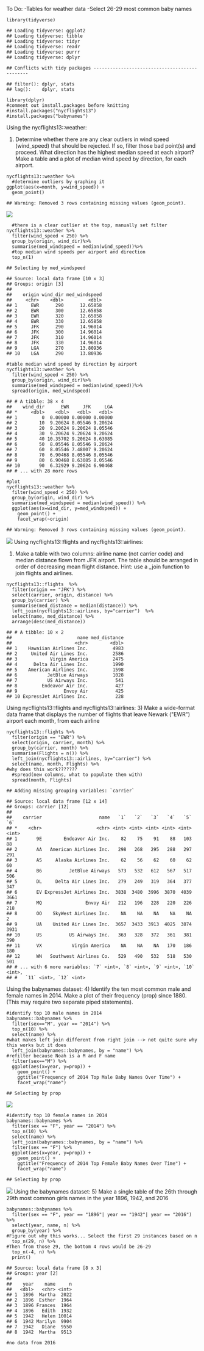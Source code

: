 To Do: -Tables for weather data -Select 26-29 most common baby names

    library(tidyverse)

    ## Loading tidyverse: ggplot2
    ## Loading tidyverse: tibble
    ## Loading tidyverse: tidyr
    ## Loading tidyverse: readr
    ## Loading tidyverse: purrr
    ## Loading tidyverse: dplyr

    ## Conflicts with tidy packages ----------------------------------------------

    ## filter(): dplyr, stats
    ## lag():    dplyr, stats

    library(dplyr)
    #comment out install.packages before knitting
    #install.packages("nycflights13")
    #install.packages("babynames")

Using the nycflights13::weather:

1.  Determine whether there are any clear outliers in wind
    speed (wind\_speed) that should be rejected. If so, filter those
    bad point(s) and proceed. What direction has the highest median
    speed at each airport? Make a table and a plot of median wind speed
    by direction, for each airport.

<!-- -->

    nycflights13::weather %>%
      #determine outliers by graphing it
    ggplot(aes(x=month, y=wind_speed)) +
      geom_point()

    ## Warning: Removed 3 rows containing missing values (geom_point).

![](task07_tidyverse_files/figure-markdown_strict/unnamed-chunk-2-1.png)

      #there is a clear outlier at the top, manually set filter
    nycflights13::weather %>% 
      filter(wind_speed < 250) %>%
      group_by(origin, wind_dir)%>%
      summarise(med_windspeed = median(wind_speed))%>%
      #top median wind speeds per airport and direction
      top_n(1)

    ## Selecting by med_windspeed

    ## Source: local data frame [10 x 3]
    ## Groups: origin [3]
    ## 
    ##    origin wind_dir med_windspeed
    ##     <chr>    <dbl>         <dbl>
    ## 1     EWR      290      12.65858
    ## 2     EWR      300      12.65858
    ## 3     EWR      320      12.65858
    ## 4     EWR      330      12.65858
    ## 5     JFK      290      14.96014
    ## 6     JFK      300      14.96014
    ## 7     JFK      310      14.96014
    ## 8     JFK      330      14.96014
    ## 9     LGA      270      13.80936
    ## 10    LGA      290      13.80936

    #table median wind speed by direction by airport
    nycflights13::weather %>% 
      filter(wind_speed < 250) %>%
      group_by(origin, wind_dir)%>%
      summarise(med_windspeed = median(wind_speed))%>%
      spread(origin, med_windspeed)

    ## # A tibble: 38 × 4
    ##    wind_dir      EWR     JFK     LGA
    ## *     <dbl>    <dbl>   <dbl>   <dbl>
    ## 1         0  0.00000 0.00000 0.00000
    ## 2        10  9.20624 8.05546 9.20624
    ## 3        20  9.20624 9.20624 8.05546
    ## 4        30  9.20624 9.20624 9.20624
    ## 5        40 10.35702 9.20624 8.63085
    ## 6        50  8.05546 8.05546 9.20624
    ## 7        60  8.05546 7.48007 9.20624
    ## 8        70  6.90468 8.05546 8.05546
    ## 9        80  6.90468 8.63085 8.05546
    ## 10       90  6.32929 9.20624 6.90468
    ## # ... with 28 more rows

    #plot
    nycflights13::weather %>%
      filter(wind_speed < 250) %>%
      group_by(origin, wind_dir) %>%
      summarise(med_windspeed = median(wind_speed)) %>%
      ggplot(aes(x=wind_dir, y=med_windspeed)) +
        geom_point() +
        facet_wrap(~origin)

    ## Warning: Removed 3 rows containing missing values (geom_point).

![](task07_tidyverse_files/figure-markdown_strict/unnamed-chunk-2-2.png)
Using nycflights13::flights and nycflights13::airlines:

1.  Make a table with two columns: airline name (not carrier code) and
    median distance flown from JFK airport. The table should be arranged
    in order of decreasing mean flight distance. Hint: use a \_join
    function to join flights and airlines.

<!-- -->

    nycflights13::flights  %>%
      filter(origin == "JFK") %>%
      select(carrier, origin, distance) %>%
      group_by(carrier) %>%
      summarise(med_distance = median(distance)) %>%
      left_join(nycflights13::airlines, by="carrier")  %>%
      select(name, med_distance) %>%
      arrange(desc(med_distance))

    ## # A tibble: 10 × 2
    ##                        name med_distance
    ##                       <chr>        <dbl>
    ## 1    Hawaiian Airlines Inc.         4983
    ## 2     United Air Lines Inc.         2586
    ## 3            Virgin America         2475
    ## 4      Delta Air Lines Inc.         1990
    ## 5    American Airlines Inc.         1598
    ## 6           JetBlue Airways         1028
    ## 7           US Airways Inc.          541
    ## 8         Endeavor Air Inc.          427
    ## 9                 Envoy Air          425
    ## 10 ExpressJet Airlines Inc.          228

Using nycflights13::flights and nycflights13::airlines: 3) Make a
wide-format data frame that displays the number of flights that leave
Newark ("EWR") airport each month, from each airline

    nycflights13::flights %>%
      filter(origin == "EWR") %>%
      select(origin, carrier, month) %>%
      group_by(carrier, month) %>%
      summarise(Flights = n()) %>%
      left_join(nycflights13::airlines, by="carrier") %>%
      select(name, month, Flights) %>%
    #why does this work???????
      #spread(new columns, what to populate them with)
      spread(month, Flights)

    ## Adding missing grouping variables: `carrier`

    ## Source: local data frame [12 x 14]
    ## Groups: carrier [12]
    ## 
    ##    carrier                     name   `1`   `2`   `3`   `4`   `5`   `6`
    ## *    <chr>                    <chr> <int> <int> <int> <int> <int> <int>
    ## 1       9E        Endeavor Air Inc.    82    75    91    88   103    88
    ## 2       AA   American Airlines Inc.   298   268   295   288   297   291
    ## 3       AS     Alaska Airlines Inc.    62    56    62    60    62    60
    ## 4       B6          JetBlue Airways   573   532   612   567   517   506
    ## 5       DL     Delta Air Lines Inc.   279   249   319   364   377   347
    ## 6       EV ExpressJet Airlines Inc.  3838  3480  3996  3870  4039  3661
    ## 7       MQ                Envoy Air   212   196   228   220   226   218
    ## 8       OO    SkyWest Airlines Inc.    NA    NA    NA    NA    NA     2
    ## 9       UA    United Air Lines Inc.  3657  3433  3913  4025  3874  3931
    ## 10      US          US Airways Inc.   363   328   372   361   381   390
    ## 11      VX           Virgin America    NA    NA    NA   170   186   180
    ## 12      WN   Southwest Airlines Co.   529   490   532   518   530   501
    ## # ... with 6 more variables: `7` <int>, `8` <int>, `9` <int>, `10` <int>,
    ## #   `11` <int>, `12` <int>

Using the babynames dataset: 4) Identify the ten most common male and
female names in 2014. Make a plot of their frequency (prop) since 1880.
(This may require two separate piped statements).

    #identify top 10 male names in 2014
    babynames::babynames %>%
      filter(sex=="M", year == "2014") %>%
      top_n(10) %>%
      select(name) %>%
    #what makes left join different from right join --> not quite sure why this works but it does
      left_join(babynames::babynames, by = "name") %>%
    #refilter because Noah is a M and F name
      filter(sex=="M") %>%
      ggplot(aes(x=year, y=prop)) +
        geom_point() +
        ggtitle("Frequency of 2014 Top Male Baby Names Over Time") +
        facet_wrap("name")

    ## Selecting by prop

![](task07_tidyverse_files/figure-markdown_strict/unnamed-chunk-5-1.png)

    #identify top 10 female names in 2014
    babynames::babynames %>%
      filter(sex == "F", year == "2014") %>%
      top_n(10) %>%
      select(name) %>%
      left_join(babynames::babynames, by = "name") %>%
      filter(sex == "F") %>%
      ggplot(aes(x=year, y=prop)) +
        geom_point() +
        ggtitle("Frequency of 2014 Top Female Baby Names Over Time") +
        facet_wrap("name")

    ## Selecting by prop

![](task07_tidyverse_files/figure-markdown_strict/unnamed-chunk-5-2.png)
Using the babynames dataset: 5) Make a single table of the 26th through
29th most common girls names in the year 1896, 1942, and 2016

    babynames::babynames %>%
      filter(sex == "F", year == "1896"| year == "1942"| year == "2016") %>%
      select(year, name, n) %>%
      group_by(year) %>%
    #Figure out why this works... Select the first 29 instances based on n
      top_n(29, n) %>%
    #Then from those 29, the bottom 4 rows would be 26-29
      top_n(-4, n) %>%
      print()

    ## Source: local data frame [8 x 3]
    ## Groups: year [2]
    ## 
    ##    year    name     n
    ##   <dbl>   <chr> <int>
    ## 1  1896  Martha  2022
    ## 2  1896  Esther  1964
    ## 3  1896 Frances  1964
    ## 4  1896   Edith  1932
    ## 5  1942   Helen 10014
    ## 6  1942 Marilyn  9904
    ## 7  1942   Diane  9550
    ## 8  1942  Martha  9513

    #no data from 2016
